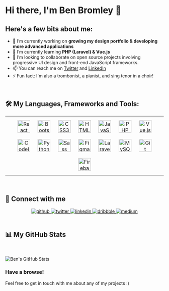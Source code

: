 # Hi there, I'm Ben Bromley 👋

## Here's a few bits about me:

- 🔭 I’m currently working on **growing my design portfolio & developing more advanced applications**
- 🌱 I’m currently learning **PHP (Laravel) & Vue.js**
- 👯 I’m looking to collaborate on open source projects involving progressive UI design and front-end JavaScript frameworks.
- 📫 You can reach me on [Twitter](https://twitter.com/benbrom_) and [LinkedIn](https://www.linkedin.com/in/ben-bromley/)
- ⚡ Fun fact: I'm also a trombonist, a pianist, and sing tenor in a choir!


<br />


## 🛠️ My Languages, Frameworks and Tools:
<table><tr><td width="100%">


<div align="center">  
<img style="margin: 10px" src="https://profilinator.rishav.dev/skills-assets/react-original-wordmark.svg" alt="React" height="40" />  
<img style="margin: 10px" src="https://profilinator.rishav.dev/skills-assets/bootstrap-plain.svg" alt="Bootstrap" height="40" />  
<img style="margin: 10px" src="https://profilinator.rishav.dev/skills-assets/css3-original-wordmark.svg" alt="CSS3" height="40" />  
<img style="margin: 10px" src="https://profilinator.rishav.dev/skills-assets/html5-original-wordmark.svg" alt="HTML5" height="40" />  
<img style="margin: 10px" src="https://profilinator.rishav.dev/skills-assets/javascript-original.svg" alt="JavaScript" height="40" />  
<img style="margin: 10px" src="https://profilinator.rishav.dev/skills-assets/php-original.svg" alt="PHP" height="40" />  
<img style="margin: 10px" src="https://profilinator.rishav.dev/skills-assets/vuejs-original-wordmark.svg" alt="Vue.js" height="40" />  
<img style="margin: 10px" src="https://profilinator.rishav.dev/skills-assets/codeigniter.svg" alt="CodeIgniter" height="40" />  
<img style="margin: 10px" src="https://profilinator.rishav.dev/skills-assets/python-original.svg" alt="Python" height="40" />  
<img style="margin: 10px" src="https://profilinator.rishav.dev/skills-assets/sass-original.svg" alt="Sass" height="40" />  
<img style="margin: 10px" src="https://profilinator.rishav.dev/skills-assets/figma-icon.svg" alt="Figma" height="40" />  
<img style="margin: 10px" src="https://profilinator.rishav.dev/skills-assets/laravel-plain-wordmark.svg" alt="Laravel" height="40" />  
<img style="margin: 10px" src="https://profilinator.rishav.dev/skills-assets/mysql-original-wordmark.svg" alt="MySQL" height="40" />  
<img style="margin: 10px" src="https://profilinator.rishav.dev/skills-assets/git-scm-icon.svg" alt="Git" height="40" />  
<img style="margin: 10px" src="https://profilinator.rishav.dev/skills-assets/firebase.png" alt="Firebase" height="40" />  
</div>

</td></tr></table>  

<br/>  


## 📱 Connect with me  

<div align="center" style="margin-top: 15px;">
<a href="https://github.com/ben-bromley" target="_blank">
<img src=https://img.shields.io/badge/github-%2324292e.svg?&style=for-the-badge&logo=github&logoColor=white alt=github style="margin-bottom: 5px;" />
</a>
<a href="https://twitter.com/benbrom_" target="_blank">
<img src=https://img.shields.io/badge/twitter-%2300acee.svg?&style=for-the-badge&logo=twitter&logoColor=white alt=twitter style="margin-bottom: 5px;" />
</a>
<a href="https://linkedin.com/in/ben-bromley" target="_blank">
<img src=https://img.shields.io/badge/linkedin-%231E77B5.svg?&style=for-the-badge&logo=linkedin&logoColor=white alt=linkedin style="margin-bottom: 5px;" />
</a>
<a href="https://dribbble.com/benbromley" target="_blank">
<img src=https://img.shields.io/badge/dribbble-%23E45285.svg?&style=for-the-badge&logo=dribbble&logoColor=white alt=dribbble style="margin-bottom: 5px;" />
</a>
<a href="https://medium.com/@benbrom_" target="_blank">
<img src=https://img.shields.io/badge/medium-%23292929.svg?&style=for-the-badge&logo=medium&logoColor=white alt=medium style="margin-bottom: 5px;" />
</a>  
</div>

<br />

## 📊 My GitHub Stats
<br />

![Ben's GitHub Stats](https://github-readme-stats.vercel.app/api?username=ben-bromley&count_private=true&hide=stars&theme=vue-dark)


<!-- ![Ben's GitHub Language Stats](https://github-readme-stats.vercel.app/api/top-langs/?username=ben-bromley&layout=compact&theme=vue-dark) -->



### Have a browse!
Feel free to get in touch with me about any of my projects :)

